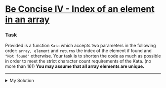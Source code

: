 # [Be Concise IV - Index of an element in an array](https://www.codewars.com/kata/5703c093022cd1aae90012c9)

### Task

Provided is a function `Kata` which accepts two parameters in the following order: `array, element` and `returns` the index of the element if found and `"Not found"` otherwise. Your task is to shorten the code as much as possible in order to meet the strict character count requirements of the Kata. (no more than 161) <strong>You may assume that all array elements are unique.</strong>

---

<details><summary>My Solution</summary>

```js
// 71 characters
const find = (a, e) => (a.indexOf(e) > -1 ? a.indexOf(e) : 'Not found')
```

</details>
